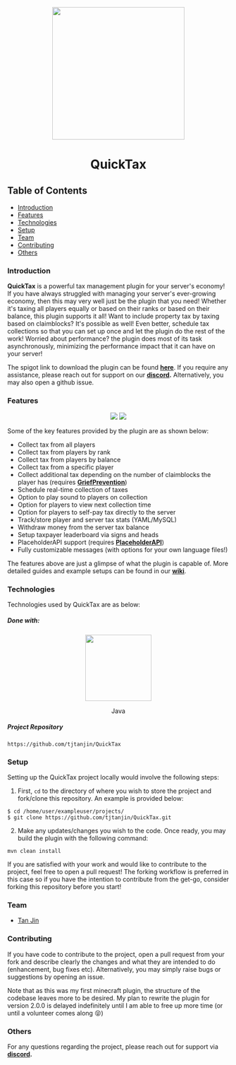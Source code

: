 <p align="center">
  <img width=300 src="https://i.imgur.com/0YN8YoJ.png" />
</p>
<h1 align="center">QuickTax</h1>

## Table of Contents
* [Introduction](#introduction)
* [Features](#features)
* [Technologies](#technologies)
* [Setup](#setup)
* [Team](#team)
* [Contributing](#contributing)
* [Others](#others)

### Introduction
**QuickTax** is a powerful tax management plugin for your server's economy! If you have always 
struggled with managing your server's ever-growing economy, then this may very well just be the 
plugin that you need! Whether it's taxing all players equally or based on their ranks or based 
on their balance, this plugin supports it all! Want to include property tax by taxing based 
on claimblocks? It's possible as well! Even better, schedule tax collections so that you can set 
up once and let the plugin do the rest of the work! Worried about performance? the plugin does 
most of its task asynchronously, minimizing the performance impact that it can have on your server!

The spigot link to download the plugin can be found **[here](https://www.spigotmc.org/resources/quicktax.96495/)**. If you require any assistance, please reach out for support on our **[discord](https://discord.gg/X8VSdZvBQY).** Alternatively, you may also open a github issue.

### Features
<p align="center">
  <img src="https://i.imgur.com/6vzKjyl.gif" />
  <img src="https://i.imgur.com/t8aFkbe.gif" />
</p>

Some of the key features provided by the plugin are as shown below:
- Collect tax from all players
- Collect tax from players by rank
- Collect tax from players by balance
- Collect tax from a specific player
- Collect additional tax depending on the number of claimblocks the player has (requires
  [**GriefPrevention**](https://www.spigotmc.org/resources/griefprevention.1884/))
- Schedule real-time collection of taxes
- Option to play sound to players on collection
- Option for players to view next collection time
- Option for players to self-pay tax directly to the server
- Track/store player and server tax stats (YAML/MySQL)
- Withdraw money from the server tax balance 
- Setup taxpayer leaderboard via signs and heads
- PlaceholderAPI support (requires [**PlaceholderAPI**](https://www.spigotmc.org/resources/placeholderapi.6245/))
- Fully customizable messages (with options for your own language files!)

The features above are just a glimpse of what the plugin is capable of. More detailed guides and 
example setups can be found in our **[wiki](https://github.com/tjtanjin/QuickTax/wiki)**.

### Technologies
Technologies used by QuickTax are as below:
##### Done with:

<p align="center">
  <img height="150" width="150" src="https://brandlogos.net/wp-content/uploads/2013/03/java-eps-vector-logo.png"/>
</p>
<p align="center">
Java
</p>

##### Project Repository
```
https://github.com/tjtanjin/QuickTax
```

### Setup
Setting up the QuickTax project locally would involve the following steps:
1)  First, `cd` to the directory of where you wish to store the project and fork/clone this repository. An example is provided below:
```
$ cd /home/user/exampleuser/projects/
$ git clone https://github.com/tjtanjin/QuickTax.git
```
2) Make any updates/changes you wish to the code. Once ready, you may build the plugin with the following command:
```
mvn clean install
```
If you are satisfied with your work and would like to contribute to the project, feel free to open a pull request! The forking workflow is preferred in this case so if you have the intention to contribute from the get-go, consider forking this repository before you start!

### Team
* [Tan Jin](https://github.com/tjtanjin)

### Contributing
If you have code to contribute to the project, open a pull request from your fork and describe 
clearly the changes and what they are intended to do (enhancement, bug fixes etc). Alternatively,
you may simply raise bugs or suggestions by opening an issue.

Note that as this was my first minecraft plugin, the structure of the codebase leaves more to be
desired. My plan to rewrite the plugin for version 2.0.0 is delayed indefinitely until I am able to
free up more time (or until a volunteer comes along :stuck_out_tongue_closed_eyes:)

### Others
For any questions regarding the project, please reach out for support via **[discord](https://discord.gg/X8VSdZvBQY).**
